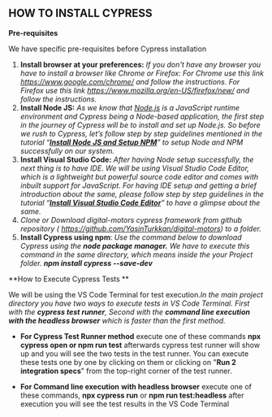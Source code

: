 ## HOW TO INSTALL CYPRESS

**Pre-requisites**

We have specific pre-requisites before Cypress installation

1. **Install browser at your preferences:** *If you don't have any browser you have to install a browser like Chrome or Firefox: For Chrome use this link https://www.google.com/chrome/ and follow the instructions. For Firefox use this link https://www.mozilla.org/en-US/firefox/new/ and follow the instructions.* 
2. **Install Node JS:** *As we know that [Node.js](https://en.wikipedia.org/wiki/Node.js) is a JavaScript runtime environment and Cypress being a Node-based application, the first step in the journey of Cypress will be to install and set up Node.js. So before we rush to Cypress, let’s follow step by step guidelines mentioned in the tutorial “**[Install Node JS and Setup NPM](https://www.toolsqa.com/blogs/install-node/)**” to setup Node and NPM successfully on our system.*
3. **Install Visual Studio Code:** *After having Node setup successfully, the next thing is to have IDE. We will be using Visual Studio Code Editor, which is a lightweight but powerful source code editor and comes with inbuilt support for JavaScript. For having IDE setup and getting a brief introduction about the same, please follow step by step guidelines in the tutorial “**[Install Visual Studio Code Editor](https://www.toolsqa.com/blogs/install-visual-studio-code/)**” to have a glimpse about the same.* 
4. *Clone or Download digital-motors cypress framework from github repository ( https://github.com/YasinTurkkan/digital-motors) to a folder.*  
5. **Install Cypress using npm**:  *Use the command below to download Cypress using the **node package manager.** We have to execute this command in the same directory, which means inside the your Project folder. **npm install cypress --save-dev***



**How to Execute Cypress Tests **

We will be using the VS Code Terminal for test execution.*In the main project directory you have two ways to execute tests in VS Code Terminal. First with the **cypress test runner**, Second with the **command line execution with the headless browser** which is faster than the first method.*

- **For Cypress Test Runner method** execute one of these commands **npx cypress open or npm run test** afterwards cypress test runner will show up and you will see the two tests in the test runner. You can execute these tests one by one by clicking on them or clicking on "**Run 2 integration specs**" from the top-right corner of the test runner.

-  **For Command line execution** **with headless browser** execute one of these commands, **npx cypress run** or **npm run test:headless** after execution you will see the test results in the VS Code Terminal

